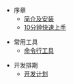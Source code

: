 * 序章
  * [简介及安装](README.md)
  * [10分钟快速上手](getready/10分钟上手.md)

[comment]: <> (  * [架构设计]&#40;getready/架构设计.md&#41;)

[comment]: <> (  * [功能概述]&#40;getready/功能概述.md&#41;)

* 常用工具
  * [命令行工具](command/cmdline.md)

[comment]: <> (* 使用说明)

[comment]: <> (  * [使用前必读]&#40;&#41;)

[comment]: <> (  * [轻量爬虫-LightSpider]&#40;&#41;)

[comment]: <> (  * [爬虫集成]&#40;&#41;)

[comment]: <> (* 使用进阶)

[comment]: <> (  * [请求-Request]&#40;&#41;)

[comment]: <> (  * [响应-Response]&#40;&#41;)

[comment]: <> (  * [浏览器渲染]&#40;&#41;)

* 开发排期
  * [开发计划](plan/开发计划.md)
